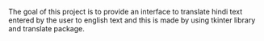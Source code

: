 The goal of this project is to provide an interface to translate hindi text entered by the user to english text and this is made by using tkinter library and translate package.
